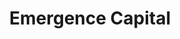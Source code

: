 ---
layout: firm_page
title: "Emergence Capital"
id: "emcap.com"
permalink: "/emergencecapitalemcap.com/"
website: "https://www.emcap.com"
offices: "San Francisco (United States)"
investment_stages: "Seed, Series A, Series B, Series C, Series D"
portfolio_companies: "Salesforce, Veeva, Box, Yammer, Zoom, Bill.com, Gusto, G2, Blend, Project44, Forma, Oyster, ASAPP, Adaptive, Airkit, Arcee AI, Assembled, AudiencePlus, Augmedix, BetterWorks, Chainalysis, Chorus, Civitas Learning, Class, Clearco, Coalesce, Comfy, Convex, Crunchbase, DAS Technology, Donuts, Doximity, Drishti, Drivewyze, Echosign, Eversight, Federato, Fenbeitong, Forma, GroundTruth, Guru, Handshake, Hi Marley, High Alpha, Impartner, InsideView, Insightly, Intacct, IrisVR, Ironclad, Janrain, JustiFi, Lithium, Logik.io, Lotame, Maze, Mechanical Orchard, MedeAnalytics, Method, Mezmo, Mya Systems, Openpath, Oyster, Project44, Quasar Builders, Regal, Replicon, Restorando, Retain, Saleo, Salesloft, Sendbird, ServiceMax, SimpleLegal, SoundCommerce, SteelBrick, SuccessFactors, Talent Hack, Textio, ThreeFlow, Together AI, Top Hat, Total Expert, TouchCommerce, Tundra, Unify, UpKeep, Veeva, VigLink, Vymo, Welltok, WhereTo, Whistic, Xapo, Yammer, Zinc, Zipline"
portfolio_link: "https://www.emcap.com/portfolio"
investment_markets: "SaaS, Cloud, enterprise software"
founded_year: "2003"
description: "Emergence Capital is a leading venture capital firm focused on early-stage enterprise software companies. They make long-term commitments to carefully chosen CEOs and strive to be their most important partner throughout the company lifecycle. Their investment strategy focuses on a small number of carefully selected companies in areas they believe will transform how the world works."
linkedin: "https://www.linkedin.com/company/emergence-capital-partners/"
twitter: "https://twitter.com/emergencecap"
instagram: ""
team_page: "https://www.emcap.com/about"
investor_type: "Venture Capital"
crunchbase: ""
pitchbook: ""

# SEO Optimization
meta_title: "Emergence Capital - VC Firm - projectstartups.com"
meta_description: "Emergence Capital, Emergence Capital is a leading venture capital firm focused on early-stage enterprise software companies. They make long-term commitments to carefully..."
meta_keywords: "Emergence Capital, SaaS, Cloud, enterprise software, VC firm, venture capital, startup investor, projectstartups.com"
canonical_url: "https://vc.projectstartups.com/emergencecapitalemcap.com/"
---